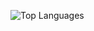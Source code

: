 ![Top Languages](https://github-readme-stats.vercel.app/api/top-langs/?username=Delation&theme=tokyonight&layout=compact&langs_count=8)
